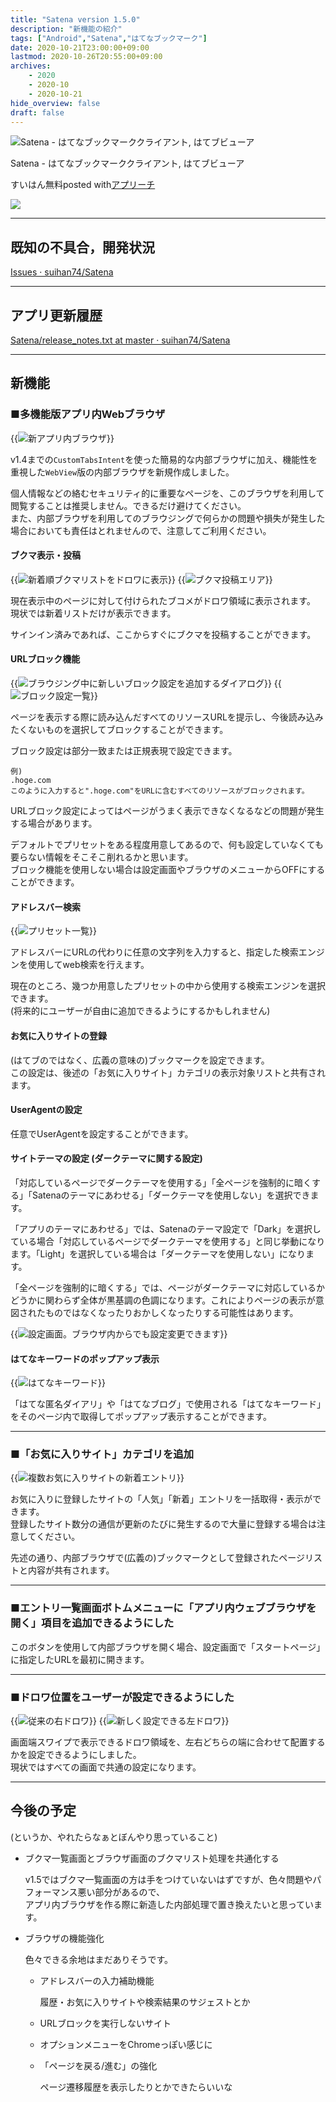 ```yaml
---
title: "Satena version 1.5.0"
description: "新機能の紹介"
tags: ["Android","Satena","はてなブックマーク"]
date: 2020-10-21T23:00:00+09:00
lastmod: 2020-10-26T20:55:00+09:00
archives:
    - 2020
    - 2020-10
    - 2020-10-21
hide_overview: false
draft: false
---
```


<div class="appreach"><img src="https://lh3.googleusercontent.com/8s4Fzo7AmnoNOT-pbsRoBSYbmBFgfS98l0Qatr1-aHYCRUJlHwab6jB1rijGC1_FYA=s128" alt="Satena - はてなブックマーククライアント, はてブビューア" class="appreach__icon"><div class="appreach__detail" style=""><p class="appreach__name">Satena - はてなブックマーククライアント, はてブビューア</p><p class="appreach__info"><span class="appreach__developper">すいはん</span><span class="appreach__price">無料</span><span class="appreach__posted">posted with<a href="https://mama-hack.com/app-reach/" title="アプリーチ" target="_blank" rel="nofollow">アプリーチ</a></span></p></div><div class="appreach__links" style=""><a href="https://play.google.com/store/apps/details?id=com.suihan74.satena" target="_blank" rel="nofollow" class="appreach__gplink"><img src="https://nabettu.github.io/appreach/img/gplay_ja.png"></a></div></div>

---

## 既知の不具合，開発状況

[Issues · suihan74/Satena](https://github.com/suihan74/Satena/issues)

---

## アプリ更新履歴

[Satena/release_notes.txt at master · suihan74/Satena](https://github.com/suihan74/Satena/blob/master/app/src/main/res/raw/release_notes.txt)

---

## 新機能

### ■多機能版アプリ内Webブラウザ

{{<img src="inner_browser.png" zoom=".5" title="新アプリ内ブラウザ">}}

v1.4までの```CustomTabsIntent```を使った簡易的な内部ブラウザに加え、機能性を重視した```WebView```版の内部ブラウザを新規作成しました。

個人情報などの絡むセキュリティ的に重要なページを、このブラウザを利用して閲覧することは推奨しません。できるだけ避けてください。  
また、内部ブラウザを利用してのブラウジングで何らかの問題や損失が発生した場合においても責任はとれませんので、注意してご利用ください。

#### ブクマ表示・投稿

{{<img src="bookmarks.png" zoom=".5" title="新着順ブクマリストをドロワに表示">}}
{{<img src="post_bookmark.png" zoom=".5" title="ブクマ投稿エリア">}}

現在表示中のページに対して付けられたブコメがドロワ領域に表示されます。  
現状では新着リストだけが表示できます。

サインイン済みであれば、ここからすぐにブクマを投稿することができます。

#### URLブロック機能

{{<img src="url_block.png" zoom=".5" title="ブラウジング中に新しいブロック設定を追加するダイアログ">}}
{{<img src="blocked_urls.png" zoom=".5" title="ブロック設定一覧">}}

ページを表示する際に読み込んだすべてのリソースURLを提示し、今後読み込みたくないものを選択してブロックすることができます。

ブロック設定は部分一致または正規表現で設定できます。

```text
例)
.hoge.com
このように入力すると".hoge.com"をURLに含むすべてのリソースがブロックされます。
```

URLブロック設定によってはページがうまく表示できなくなるなどの問題が発生する場合があります。

デフォルトでプリセットをある程度用意してあるので、何も設定していなくても要らない情報をそこそこ削れるかと思います。  
ブロック機能を使用しない場合は設定画面やブラウザのメニューからOFFにすることができます。

#### アドレスバー検索

{{<img src="search_engines.png" zoom=".5" title="プリセット一覧">}}

アドレスバーにURLの代わりに任意の文字列を入力すると、指定した検索エンジンを使用してweb検索を行えます。

現在のところ、幾つか用意したプリセットの中から使用する検索エンジンを選択できます。  
(将来的にユーザーが自由に追加できるようにするかもしれません)

#### お気に入りサイトの登録

(はてブのではなく、広義の意味の)ブックマークを設定できます。  
この設定は、後述の「お気に入りサイト」カテゴリの表示対象リストと共有されます。

#### UserAgentの設定

任意でUserAgentを設定することができます。

#### サイトテーマの設定 (ダークテーマに関する設定)

「対応しているページでダークテーマを使用する」「全ページを強制的に暗くする」「Satenaのテーマにあわせる」「ダークテーマを使用しない」を選択できます。

「アプリのテーマにあわせる」では、Satenaのテーマ設定で「Dark」を選択している場合「対応しているページでダークテーマを使用する」と同じ挙動になります。「Light」を選択している場合は「ダークテーマを使用しない」になります。

「全ページを強制的に暗くする」では、ページがダークテーマに対応しているかどうかに関わらず全体が黒基調の色調になります。これによりページの表示が意図されたものではなくなったりおかしくなったりする可能性はあります。

{{<img src="settings.png" zoom=".25" title="設定画面。ブラウザ内からでも設定変更できます">}}

#### はてなキーワードのポップアップ表示

{{<img src="keywords.png" zoom=".5" title="はてなキーワード">}}

「はてな匿名ダイアリ」や「はてなブログ」で使用される「はてなキーワード」をそのページ内で取得してポップアップ表示することができます。

---

### ■「お気に入りサイト」カテゴリを追加

{{<img src="favorite_sites.png" zoom=".5" title="複数お気に入りサイトの新着エントリ">}}

お気に入りに登録したサイトの「人気」「新着」エントリを一括取得・表示ができます。  
登録したサイト数分の通信が更新のたびに発生するので大量に登録する場合は注意してください。

先述の通り、内部ブラウザで(広義の)ブックマークとして登録されたページリストと内容が共有されます。

---

### ■エントリ一覧画面ボトムメニューに「アプリ内ウェブブラウザを開く」項目を追加できるようにした

このボタンを使用して内部ブラウザを開く場合、設定画面で「スタートページ」に指定したURLを最初に開きます。

---

### ■ドロワ位置をユーザーが設定できるようにした

{{<img src="drawer_right.png" zoom=".5" title="従来の右ドロワ">}}
{{<img src="drawer_left.png" zoom=".5" title="新しく設定できる左ドロワ">}}

画面端スワイプで表示できるドロワ領域を、左右どちらの端に合わせて配置するかを設定できるようにしました。  
現状ではすべての画面で共通の設定になります。

---

## 今後の予定

(というか、やれたらなぁとぼんやり思っていること)

- ブクマ一覧画面とブラウザ画面のブクマリスト処理を共通化する

  v1.5ではブクマ一覧画面の方は手をつけていないはずですが、色々問題やパフォーマンス悪い部分があるので、  
  アプリ内ブラウザを作る際に新造した内部処理で置き換えたいと思っています。

- ブラウザの機能強化

  色々できる余地はまだありそうです。

  - アドレスバーの入力補助機能

    履歴・お気に入りサイトや検索結果のサジェストとか

  - URLブロックを実行しないサイト

  - オプションメニューをChromeっぽい感じに

  - 「ページを戻る/進む」の強化

    ページ遷移履歴を表示したりとかできたらいいな
